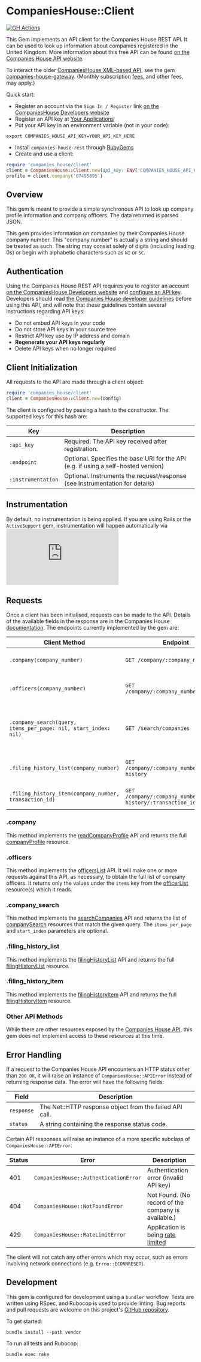 # CompaniesHouse::Client

[![GH Actions](https://github.com/gocardless/companies-house-rest/actions/workflows/main.yml/badge.svg)](https://github.com/gocardless/companies-house-rest/actions)

This Gem implements an API client for the Companies House REST API. It can be
used to look up information about companies registered in the United Kingdom.
More information about this free API can be found
[on the Companies House API website](https://developer.company-information.service.gov.uk/).

To interact the older [CompaniesHouse XML-based API](http://xmlgw.companieshouse.gov.uk/),
see the gem [companies-house-gateway](https://github.com/gocardless/companies-house-gateway-ruby).
(Monthly subscription [fees](http://xmlgw.companieshouse.gov.uk/CHDpriceList.shtml), and other fees, may apply.)

Quick start:

- Register an account via the `Sign In / Register` link
  [on the CompaniesHouse Developers website](https://developer.company-information.service.gov.uk/)
- Register an API key at [Your Applications](https://developer.company-information.service.gov.uk/manage-applications)
- Put your API key in an environment variable (not in your code):

```shell
export COMPANIES_HOUSE_API_KEY=YOUR_API_KEY_HERE
```

- Install `companies-house-rest` through [RubyGems](https://rubygems.org/gems/companies-house-rest)
- Create and use a client:

```ruby
require 'companies_house/client'
client = CompaniesHouse::Client.new(api_key: ENV['COMPANIES_HOUSE_API_KEY'])
profile = client.company('07495895')
```

## Overview

This gem is meant to provide a simple synchronous API to look up company profile
information and company officers. The data returned is parsed JSON.

This gem provides information on companies by their Companies House company
number. This "company number" is actually a string and should be treated as such.
The string may consist solely of digits (including leading 0s) or begin with
alphabetic characters such as `NI` or `SC`.

## Authentication

Using the Companies House REST API requires you to register an account
[on the CompaniesHouse Developers website](https://developer.company-information.service.gov.uk/)
and [configure an API key](https://developer.company-information.service.gov.uk/manage-applications).
Developers should read
[the Companies House developer guidelines](https://developer.company-information.service.gov.uk/developer-guidelines)
before using this API, and will note that these guidelines contain several
instructions regarding API keys:

- Do not embed API keys in your code
- Do not store API keys in your source tree
- Restrict API key use by IP address and domain
- **Regenerate your API keys regularly**
- Delete API keys when no longer required

## Client Initialization

All requests to the API are made through a client object:

```ruby
require 'companies_house/client'
client = CompaniesHouse::Client.new(config)
```

The client is configured by passing a hash to the constructor. The supported keys for this
hash are:

| Key                | Description                                                                        |
| ------------------ | ---------------------------------------------------------------------------------- |
| `:api_key`         | Required. The API key received after registration.                                 |
| `:endpoint`        | Optional. Specifies the base URI for the API (e.g. if using a self-hosted version) |
| `:instrumentation` | Optional. Instruments the request/response (see Instrumentation for details)       |

## Instrumentation

By default, no instrumentation is being applied.
If you are using Rails or the `ActiveSupport` gem, instrumentation will happen automatically via ![ActiveSupport::Notifications](https://api.rubyonrails.org/classes/ActiveSupport/Notifications.html)

## Requests

Once a client has been initialised, requests can be made to the API.
Details of the available fields in the response are in the Companies House
[documentation](https://developer-specs.company-information.service.gov.uk/companies-house-public-data-api/reference).
The endpoints currently implemented by the gem are:

| Client Method                                                   | Endpoint                                                      | Description                                               |
| --------------------------------------------------------------- | ------------------------------------------------------------- | --------------------------------------------------------- |
| `.company(company_number)`                                      | `GET /company/:company_number`                                | Retrieves a company profile.                              |
| `.officers(company_number)`                                     | `GET /company/:company_number/officers`                       | Retrieves a list of company officers.                     |
| `.company_search(query, items_per_page: nil, start_index: nil)` | `GET /search/companies`                                       | Retrieves a list of companies that match the given query. |
| `.filing_history_list(company_number)`                          | `GET /company/:company_number/filing-history`                 | Retrieves a list of company filings.                      |
| `.filing_history_item(company_number, transaction_id)`          | `GET /company/:company_number/filing-history/:transaction_id` | Retrieves a company filing.                               |

### .company

This method implements the [readCompanyProfile](https://developer-specs.company-information.service.gov.uk/companies-house-public-data-api/reference/company-profile/company-profile)
API and returns the full [companyProfile](https://developer-specs.company-information.service.gov.uk/companies-house-public-data-api/resources/companyprofile)
resource.

### .officers

This method implements the [officersList](https://developer-specs.company-information.service.gov.uk/companies-house-public-data-api/reference/officers/list)
API. It will make one or more requests against this API, as necessary, to obtain
the full list of company officers. It returns only the values under the `items`
key from the
[officerList](https://developer-specs.company-information.service.gov.uk/companies-house-public-data-api/resources/officerlist)
resource(s) which it reads.

### .company_search

This method implements the [searchCompanies](https://developer-specs.company-information.service.gov.uk/companies-house-public-data-api/reference/search/search-companies)
API and returns the list of [companySearch](https://developer-specs.company-information.service.gov.uk/companies-house-public-data-api/resources/companysearch)
resources that match the given query. The `items_per_page` and `start_index` parameters are optional.

### .filing_history_list

This method implements the [filingHistoryList](https://developer-specs.company-information.service.gov.uk/companies-house-public-data-api/reference/filing-history/list) API and returns the full
[filingHistoryList](https://developer-specs.company-information.service.gov.uk/companies-house-public-data-api/resources/filinghistorylist) resource.

### .filing_history_item

This method implements the [filingHistoryItem](https://developer-specs.company-information.service.gov.uk/companies-house-public-data-api/reference/filing-history/filinghistoryitem-resource) API and returns the full
[filingHistoryItem](https://developer-specs.company-information.service.gov.uk/companies-house-public-data-api/resources/filinghistoryitem) resource.

### Other API Methods

While there are other resources exposed by the
[Companies House API](https://developer-specs.company-information.service.gov.uk/companies-house-public-data-api/reference),
this gem does not implement access to these resources at this time.

## Error Handling

If a request to the Companies House API encounters an HTTP status other than
`200 OK`, it will raise an instance of `CompaniesHouse::APIError` instead of
returning response data. The error will have the following fields:

| Field      | Description                                             |
| ---------- | ------------------------------------------------------- |
| `response` | The Net::HTTP response object from the failed API call. |
| `status`   | A string containing the response status code.           |

Certain API responses will raise an instance of a more specific subclass of
`CompaniesHouse::APIError`:

| Status | Error                                 | Description                                                                                                                  |
| ------ | ------------------------------------- | ---------------------------------------------------------------------------------------------------------------------------- |
| 401    | `CompaniesHouse::AuthenticationError` | Authentication error (invalid API key)                                                                                       |
| 404    | `CompaniesHouse::NotFoundError`       | Not Found. (No record of the company is available.)                                                                          |
| 429    | `CompaniesHouse::RateLimitError`      | Application is being [rate limited](https://developer.companieshouse.gov.uk/api/docs/index/gettingStarted/rateLimiting.html) |

The client will not catch any other errors which may occur, such as
errors involving network connections (e.g. `Errno::ECONNRESET`).

## Development

This gem is configured for development using a `bundler` workflow.
Tests are written using RSpec, and Rubocop is used to provide linting.
Bug reports and pull requests are welcome on this project's
[GitHub repository](https://github.com/gocardless/companies-house-rest).

To get started:

```shell
bundle install --path vendor
```

To run all tests and Rubocop:

```shell
bundle exec rake
```
